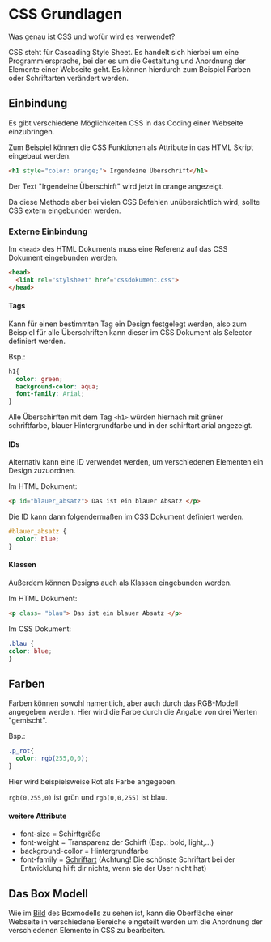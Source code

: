 # CSS Grundlagen

Was genau ist [CSS](https://de.wikipedia.org/wiki/Cascading_Style_Sheets) und wofür wird es verwendet? 

CSS steht für Cascading Style Sheet. Es handelt sich hierbei um eine Programmiersprache, bei der es um die Gestaltung und Anordnung der Elemente einer Webseite geht. Es können hierdurch zum Beispiel Farben oder Schriftarten verändert werden.

## Einbindung
Es gibt verschiedene Möglichkeiten CSS in das Coding einer Webseite einzubringen. 

Zum Beispiel können die CSS Funktionen als Attribute in das HTML Skript eingebaut werden. 
```html
<h1 style="color: orange;"> Irgendeine Überschrift</h1>
```
Der Text "Irgendeine Überschirft" wird jetzt in orange angezeigt.


Da diese Methode aber bei vielen CSS Befehlen unübersichtlich wird, sollte CSS extern eingebunden werden.

### Externe Einbindung
Im `<head>` des HTML Dokuments muss eine Referenz auf das CSS Dokument eingebunden werden.
```html
<head>
  <link rel="stylsheet" href="cssdokument.css">
</head>
```
#### Tags
Kann für einen bestimmten Tag ein Design festgelegt werden, also zum Beispiel für alle Überschriften kann dieser im CSS Dokument als Selector definiert werden.

Bsp.: 
```css
h1{
  color: green;
  background-color: aqua;
  font-family: Arial;
}
```

Alle Überschirften mit dem Tag `<h1>` würden hiernach mit grüner schriftfarbe, blauer Hintergrundfarbe und in der schirftart arial angezeigt. 

#### IDs
Alternativ kann eine ID verwendet werden, um verschiedenen Elementen ein Design zuzuordnen. 

Im HTML Dokument:
```html
<p id="blauer_absatz"> Das ist ein blauer Absatz </p>
```
Die ID kann dann folgendermaßen im CSS Dokument definiert werden.

```css
#blauer_absatz {
  color: blue;
}
```

#### Klassen
Außerdem können Designs auch als Klassen eingebunden werden. 

Im HTML Dokument:
```html
<p class= "blau"> Das ist ein blauer Absatz </p>
```

Im CSS Dokument:

```css
.blau {
color: blue;
}
```

## Farben

Farben können sowohl namentlich, aber auch durch das RGB-Modell angegeben werden. 
Hier wird die Farbe durch die Angabe von drei Werten "gemischt".

Bsp.: 
```css
.p_rot{
  color: rgb(255,0,0);
}
```

Hier wird beispielsweise Rot als Farbe angegeben.

`rgb(0,255,0)` ist grün und `rgb(0,0,255)` ist blau. 

#### weitere Attribute

- font-size = Schirftgröße
- font-weight = Transparenz der Schirft (Bsp.: bold, light,...)
- background-collor = Hintergrundfarbe
- font-family = [Schriftart](https://en.wikipedia.org/wiki/List_of_typefaces_included_with_Microsoft_Windows) (Achtung! Die schönste Schriftart bei der Entwicklung hilft dir nichts, wenn sie der User nicht hat) 

## Das Box Modell

Wie im [Bild](https://github.com/lauswi/IT-Schulstunden/blob/master/Einstieg%20Webentwicklung/CSS/boxmodell.PNG) des Boxmodells zu sehen ist, kann die Oberfläche einer Webseite in verschiedene Bereiche eingeteilt werden um die Anordnung der verschiedenen Elemente in CSS zu bearbeiten. 






